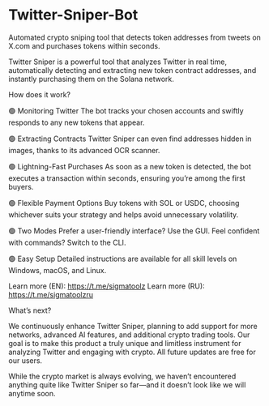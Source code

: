 # Twitter-Sniper-Bot
Automated crypto sniping tool that detects token addresses from tweets on X.com and purchases tokens within seconds.

Twitter Sniper is a powerful tool that analyzes Twitter in real time, automatically detecting and extracting new token contract addresses, and instantly purchasing them on the Solana network.

How does it work?

🟢 Monitoring Twitter
The bot tracks your chosen accounts and swiftly responds to any new tokens that appear.

🟢 Extracting Contracts
Twitter Sniper can even find addresses hidden in images, thanks to its advanced OCR scanner.

🟢 Lightning-Fast Purchases
As soon as a new token is detected, the bot executes a transaction within seconds, ensuring you’re among the first buyers.

🟢 Flexible Payment Options
Buy tokens with SOL or USDC, choosing whichever suits your strategy and helps avoid unnecessary volatility.

🟢 Two Modes
Prefer a user-friendly interface? Use the GUI. Feel confident with commands? Switch to the CLI.

🟢 Easy Setup
Detailed instructions are available for all skill levels on Windows, macOS, and Linux.

 Learn more (EN): https://t.me/sigmatoolz
 Learn more (RU): https://t.me/sigmatoolzru

What’s next?

We continuously enhance Twitter Sniper, planning to add support for more networks, advanced AI features, and additional crypto trading tools. Our goal is to make this product a truly unique and limitless instrument for analyzing Twitter and engaging with crypto. All future updates are free for our users.

While the crypto market is always evolving, we haven’t encountered anything quite like Twitter Sniper so far—and it doesn’t look like we will anytime soon.
